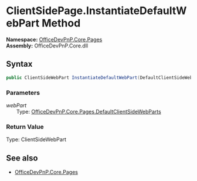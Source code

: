 # ClientSidePage.InstantiateDefaultWebPart Method  
  

**Namespace:** [OfficeDevPnP.Core.Pages](OfficeDevPnP.Core.Pages.md)  
**Assembly:** OfficeDevPnP.Core.dll  
## Syntax
```C#
public ClientSideWebPart InstantiateDefaultWebPart(DefaultClientSideWebParts webPart)
```
### Parameters
*webPart*  
&emsp;&emsp;Type: [OfficeDevPnP.Core.Pages.DefaultClientSideWebParts](OfficeDevPnP.Core.Pages.DefaultClientSideWebParts.md)  
### Return Value
Type: ClientSideWebPart  

## See also
- [OfficeDevPnP.Core.Pages](OfficeDevPnP.Core.Pages.md)
